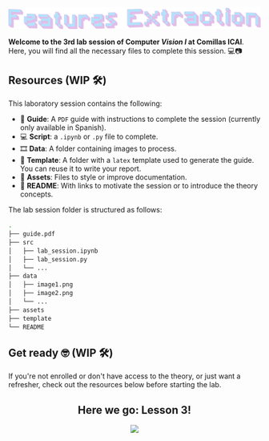 <a href="https://x.com/nearcyan/status/1706914605262684394">
  <picture>
    <source media="(prefers-color-scheme: dark)" srcset="assets/features-extraction-dark.png">
    <source media="(prefers-color-scheme: light)" srcset="assets/features-extraction-light.png">
    <img alt="Lab Session Image" src="assets/features-extraction-light.png">
  </picture>
</a>


**Welcome to the 3rd lab session of Computer *Vision I* at Comillas ICAI**. Here, you will find all the necessary files to complete this session. 💻📷


## Resources (WIP 🛠️)

This laboratory session contains the following:

- 📄 **Guide**: A ``PDF`` guide with instructions to complete the session (currently only available in Spanish).
- 💻 **Script**: a ``.ipynb`` or ``.py`` file to complete.
- 🎞️ **Data**: A folder containing images to process.
- 📝 **Template**: A folder with a ``latex`` template used to generate the guide. You can reuse it to write your report.
- 🧩 **Assets**: Files to style or improve documentation.
- 📖 **README**: With links to motivate the session or to introduce the theory concepts.

The lab session folder is structured as follows:

```bash
.
├── guide.pdf
├── src
│   ├── lab_session.ipynb
│   ├── lab_session.py
│   └── ...
├── data
│   ├── image1.png
│   ├── image2.png
│   └── ...
├── assets
├── template
└── README
```

## Get ready 🤓 (WIP 🛠️)
If you're not enrolled or don't have access to the theory, or just want a refresher, check out the resources below before starting the lab.

<h2 align="center">Here we go: Lesson 3!</h2>
<p align="center">
  <img src="https://media.giphy.com/media/D9ujqMZoTtjAQ/giphy.gif" width="300" style="margin-bottom: 20px;" />
</p>